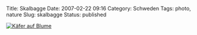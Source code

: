 Title: Skalbagge
Date: 2007-02-22 09:16
Category: Schweden
Tags: photo, nature
Slug: skalbagge
Status: published

[![Käfer auf
Blume](/pic/bugger_s.jpg "Skalbagge")](/pic/bugger_l.jpg)


